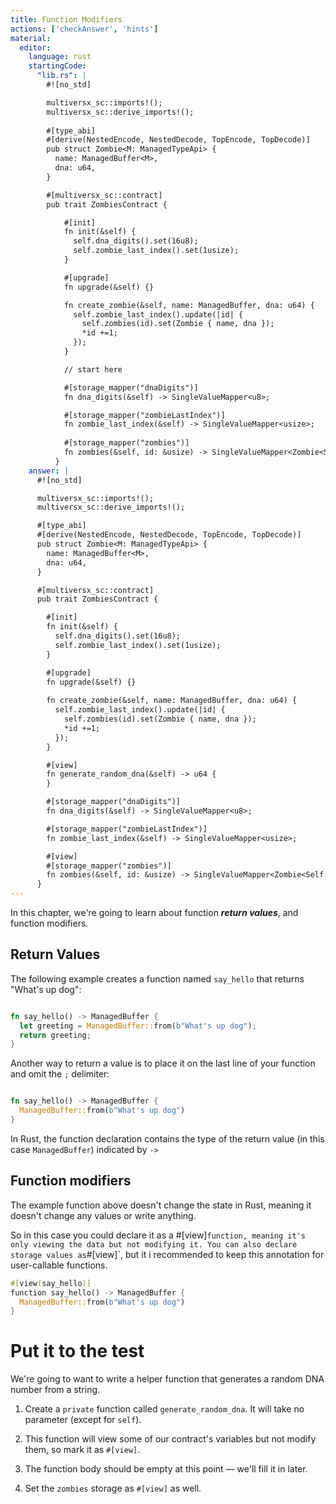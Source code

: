 ```yaml
---
title: Function Modifiers
actions: ['checkAnswer', 'hints']
material:
  editor:
    language: rust
    startingCode:
      "lib.rs": |
        #![no_std]

        multiversx_sc::imports!();
        multiversx_sc::derive_imports!();
    
        #[type_abi]
        #[derive(NestedEncode, NestedDecode, TopEncode, TopDecode)]
        pub struct Zombie<M: ManagedTypeApi> {
          name: ManagedBuffer<M>,
          dna: u64,
        }

        #[multiversx_sc::contract]
        pub trait ZombiesContract {

            #[init]
            fn init(&self) {
              self.dna_digits().set(16u8);
              self.zombie_last_index().set(1usize);
            }

            #[upgrade]
            fn upgrade(&self) {}

            fn create_zombie(&self, name: ManagedBuffer, dna: u64) {
              self.zombie_last_index().update(|id| {
                self.zombies(id).set(Zombie { name, dna });
                *id +=1;
              });
            }

            // start here

            #[storage_mapper("dnaDigits")]
            fn dna_digits(&self) -> SingleValueMapper<u8>;

            #[storage_mapper("zombieLastIndex")]
            fn zombie_last_index(&self) -> SingleValueMapper<usize>;
            
            #[storage_mapper("zombies")]
            fn zombies(&self, id: &usize) -> SingleValueMapper<Zombie<Self::Api>>;
          }
    answer: |
      #![no_std]

      multiversx_sc::imports!();
      multiversx_sc::derive_imports!();

      #[type_abi]
      #[derive(NestedEncode, NestedDecode, TopEncode, TopDecode)]
      pub struct Zombie<M: ManagedTypeApi> {
        name: ManagedBuffer<M>,
        dna: u64,
      }

      #[multiversx_sc::contract]
      pub trait ZombiesContract {

        #[init]
        fn init(&self) {
          self.dna_digits().set(16u8);
          self.zombie_last_index().set(1usize);
        }

        #[upgrade]
        fn upgrade(&self) {}
        
        fn create_zombie(&self, name: ManagedBuffer, dna: u64) {
          self.zombie_last_index().update(|id| {
            self.zombies(id).set(Zombie { name, dna });
            *id +=1;
          });
        }

        #[view]
        fn generate_random_dna(&self) -> u64 {
        }

        #[storage_mapper("dnaDigits")]
        fn dna_digits(&self) -> SingleValueMapper<u8>;

        #[storage_mapper("zombieLastIndex")]
        fn zombie_last_index(&self) -> SingleValueMapper<usize>;

        #[view]
        #[storage_mapper("zombies")]
        fn zombies(&self, id: &usize) -> SingleValueMapper<Zombie<Self::Api>>;
      }
---
```


In this chapter, we're going to learn about function **_return values_**, and function modifiers.

## Return Values

The following example creates a function named `say_hello` that returns "What's up dog":

```rust

fn say_hello() -> ManagedBuffer {
  let greeting = ManagedBuffer::from(b"What's up dog");
  return greeting;
}

```
Another way to return a value is to  place it on the last line of your function and omit the `;` delimiter:

```rust

fn say_hello() -> ManagedBuffer {
  ManagedBuffer::from(b"What's up dog")
}

```

In Rust, the function declaration contains the type of the return value (in this case `ManagedBuffer`) indicated by `->`

## Function modifiers

The example function above doesn't change the state in Rust, meaning it doesn't change any values or write anything.

So in this case you could declare it as a #[view]` function, meaning it's only viewing the data but not modifying it. You can also declare storage values as `#[view]`, but it i  recommended to keep this annotation for user-callable functions.

```rust
#[view(say_hello)]
function say_hello() -> ManagedBuffer {
  ManagedBuffer::from(b"What's up dog")
}
```

# Put it to the test

We're going to want to write a helper function that generates a random DNA number from a string.

1. Create a `private` function called `generate_random_dna`. It will take no parameter (except for `self`).

2. This function will view some of our contract's variables but not modify them, so mark it as `#[view]`.

3. The function body should be empty at this point — we'll fill it in later.

4. Set the `zombies` storage as `#[view]` as well.
